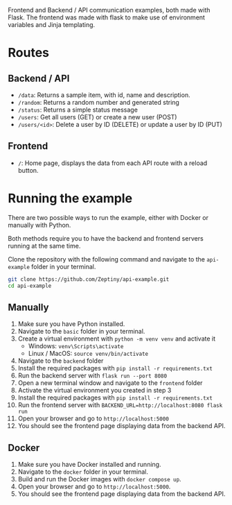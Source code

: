 Frontend and Backend / API communication examples, both made with Flask.
The frontend was made with flask to make use of environment variables and Jinja templating.

# Routes
## Backend / API
- `/data`: Returns a sample item, with id, name and description.
- `/random`: Returns a random number and generated string
- `/status`: Returns a simple status message
- `/users`: Get all users (GET) or create a new user (POST)
- `/users/<id>`: Delete a user by ID (DELETE) or update a user by ID (PUT)

## Frontend
- `/`: Home page, displays the data from each API route with a reload button.

# Running the example
There are two possible ways to run the example, either with Docker or manually with Python.

Both methods require you to have the backend and frontend servers running at the same time.

Clone the repository with the following command and navigate to the `api-example` folder in your terminal.
```bash
git clone https://github.com/Zeptiny/api-example.git
cd api-example
```

## Manually
1. Make sure you have Python installed.
2. Navigate to the `basic` folder in your terminal.
3. Create a virtual environment with `python -m venv venv` and activate it
   - Windows: `venv\Scripts\activate`
   - Linux / MacOS: `source venv/bin/activate`
4. Navigate to the `backend` folder
5. Install the required packages with `pip install -r requirements.txt`
6. Run the backend server with `flask run --port 8080`
7. Open a new terminal window and navigate to the `frontend` folder
8. Activate the virtual environment you created in step 3
9. Install the required packages with `pip install -r requirements.txt`
10. Run the frontend server with `BACKEND_URL=http://localhost:8080 flask run`
11. Open your browser and go to `http://localhost:5000`
12. You should see the frontend page displaying data from the backend API.

## Docker
1. Make sure you have Docker installed and running.
2. Navigate to the `docker` folder in your terminal.
3. Build and run the Docker images with `docker compose up`.
4. Open your browser and go to `http://localhost:5000`.
5. You should see the frontend page displaying data from the backend API.
